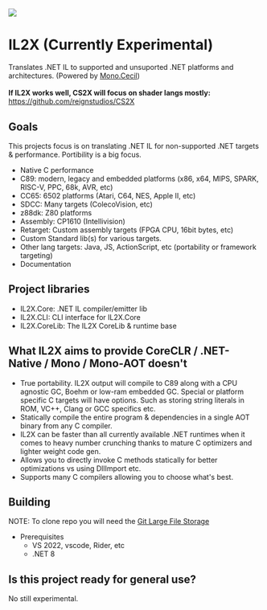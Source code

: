 # <a href="https://discord.gg/QmJEGER9An"><image src="https://theme.zdassets.com/theme_assets/678183/cc59daa07820943e943c2fc283b9079d7003ff76.svg"/></a>

# IL2X (Currently Experimental)
Translates .NET IL to supported and unsuported .NET platforms and architectures. (Powered by <a href="https://github.com/reignstudios/cecil">Mono.Cecil</a>)<br><br>
<b>If IL2X works well, CS2X will focus on shader langs mostly:</b> https://github.com/reignstudios/CS2X

## Goals
This projects focus is on translating .NET IL for non-supported .NET targets & performance. Portibility is a big focus.
* Native C performance
* C89: modern, legacy and embedded platforms (x86, x64, MIPS, SPARK, RISC-V, PPC, 68k, AVR, etc)
* CC65: 6502 platforms (Atari, C64, NES, Apple II, etc)
* SDCC: Many targets (ColecoVision, etc)
* z88dk: Z80 platforms
* Assembly: CP1610 (Intellivision)
* Retarget: Custom assembly targets (FPGA CPU, 16bit bytes, etc)
* Custom Standard lib(s) for various targets.
* Other lang targets: Java, JS, ActionScript, etc (portability or framework targeting)
* Documentation

## Project libraries
* IL2X.Core: .NET IL compiler/emitter lib
* IL2X.CLI: CLI interface for IL2X.Core
* IL2X.CoreLib: The IL2X CoreLib & runtime base

## What IL2X aims to provide CoreCLR / .NET-Native / Mono / Mono-AOT doesn't
* True portability. IL2X output will compile to C89 along with a CPU agnostic GC, Boehm or low-ram embedded GC. Special or platform specific C targets will have options. Such as storing string literals in ROM, VC++, Clang or GCC specifics etc.
* Statically compile the entire program & dependencies in a single AOT binary from any C compiler.
* IL2X can be faster than all currently available .NET runtimes when it comes to heavy number crunching thanks to mature C optimizers and lighter weight code gen.
* Allows you to directly invoke C methods statically for better optimizations vs using DllImport etc.
* Supports many C compilers allowing you to choose what's best.

## Building
NOTE: To clone repo you will need the <a href=https://git-lfs.github.com>Git Large File Storage</a></a>

* Prerequisites
	* VS 2022, vscode, Rider, etc
	* .NET 8

## Is this project ready for general use?
No still experimental.
